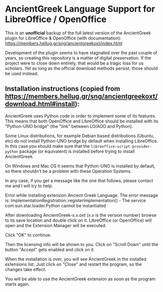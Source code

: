 # AncientGreek Language Support for LibreOffice / OpenOffice

This is an **unofficial** backup of the full latest version of the AncientGreek plugin for LibreOffice & OpenOffice (with documentation):
https://members.hellug.gr/sng/ancientgreekoxt/index.html

Development of the plugin seems to have stagnated over the past couple of years, so creating this repository is a matter of digital preservation. If the project were to close down entirely, that would be a tragic loss for us scholars. Yet as long as the official download methods persist, those should be used instead. 

## Installation instructions (copied from https://members.hellug.gr/sng/ancientgreekoxt/download.html#install):

AncientGreek uses Python code in order to implement some of its features. This means that both OpenOffice and LibreOffice should be installed with its "Python-UNO bridge" (the "link" between LO/AOO and Python).

Some Linux distributions, for example Debian based distributions (Ubuntu, etc) do not install Python-UNO bridge by default when installing LibreOffice. In this case you should make sure that the `libreoffice-script-provider-python` package (or equivalent) is installed before trying to install AncientGreek.

On Windows and Mac OS it seems that Python-UNO is installed by default, so there shouldn't be a problem with these Operation Systems.

In any case, if you get a message like the one that follows, please contact me and I will try to help.

Error while installing extension Ancient Greek Language.
The error message is:
ImplementationRegistration::registerImplementation() - The service com.sun.star.loader.Python cannot be instantiated

After downloading AncientGreek-x.x.oxt (x.x is the version number) browse to its save location and double click on it. LibreOffice (or OpenOffice) will open and the Extension Manager will be executed.

Click "OK" to continue.

Then the licensing info will be shown to you. Click on "Scroll Down" until the button "Accept" gets enabled and click on it.

When the installation is over, you will see AncientGreek in the installed extensions list. Just click on "Close" and restart the program, so the changes take effect.

You will be able to use the AncientGreek extension as soon as the program starts again.

